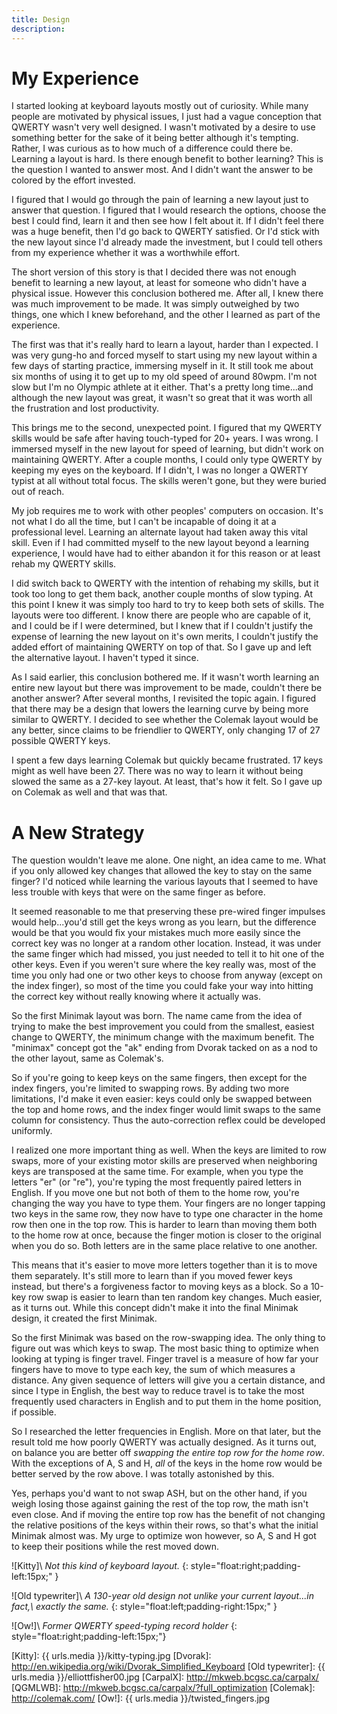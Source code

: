 ```yaml
---
title: Design
description:
---
```


My Experience
=============

I started looking at keyboard layouts mostly out of curiosity.  While
many people are motivated by physical issues, I just had a vague
conception that QWERTY wasn't very well designed.  I wasn't motivated by
a desire to use something better for the sake of it being better
although it's tempting.  Rather, I was curious as to how much of a
difference could there be.  Learning a layout is hard.  Is there enough
benefit to bother learning?  This is the question I wanted to answer
most.  And I didn't want the answer to be colored by the effort
invested.

I figured that I would go through the pain of learning a new layout just
to answer that question.  I figured that I would research the options,
choose the best I could find, learn it and then see how I felt about it.
If I didn't feel there was a huge benefit, then I'd go back to QWERTY
satisfied.  Or I'd stick with the new layout since I'd already made the
investment, but I could tell others from my experience whether it was a
worthwhile effort.

The short version of this story is that I decided there was not enough
benefit to learning a new layout, at least for someone who didn't have a
physical issue.  However this conclusion bothered me.  After all, I
knew there was much improvement to be made.  It was simply outweighed
by two things, one which I knew beforehand, and the other I learned as
part of the experience.

The first was that it's really hard to learn a layout, harder than I
expected.  I was very gung-ho and forced myself to start using my new
layout within a few days of starting practice, immersing myself in it.
It still took me about six months of using it to get up to my old speed
of around 80wpm.  I'm not slow but I'm no Olympic athlete at it either.
That's a pretty long time...and although the new layout was great, it
wasn't so great that it was worth all the frustration and lost
productivity.

This brings me to the second, unexpected point.  I figured that my
QWERTY skills would be safe after having touch-typed for 20+ years.  I
was wrong.  I immersed myself in the new layout for speed of learning,
but didn't work on maintaining QWERTY.  After a couple months, I
could only type QWERTY by keeping my eyes on the keyboard.  If I
didn't, I was no longer a QWERTY typist at all without total focus.
The skills weren't gone, but they were buried out of reach.

My job requires me to work with other peoples' computers on occasion.
It's not what I do all the time, but I can't be incapable of doing it
at a professional level.  Learning an alternate layout had taken away
this vital skill.  Even if I had committed myself to the new layout
beyond a learning experience, I would have had to either abandon it for
this reason or at least rehab my QWERTY skills.

I did switch back to QWERTY with the intention of rehabing my skills,
but it took too long to get them back, another couple months of slow
typing.  At this point I knew it was simply too hard to try to keep
both sets of skills.  The layouts were too different.  I know there
are people who are capable of it, and I could be if I were determined,
but I knew that if I couldn't justify the expense of learning the new
layout on it's own merits, I couldn't justify the added effort of
maintaining QWERTY on top of that.  So I gave up and left the
alternative layout.  I haven't typed it since.

As I said earlier, this conclusion bothered me.  If it wasn't worth
learning an entire new layout but there was improvement to be made,
couldn't there be another answer?  After several months, I revisited the
topic again.  I figured that there may be a design that lowers the
learning curve by being more similar to QWERTY.  I decided to see
whether the Colemak layout would be any better, since claims to be
friendlier to QWERTY, only changing 17 of 27 possible QWERTY keys.

I spent a few days learning Colemak but quickly became frustrated.  17
keys might as well have been 27.  There was no way to learn it without
being slowed the same as a 27-key layout.  At least, that's how it felt.
So I gave up on Colemak as well and that was that.

A New Strategy
==============

The question wouldn't leave me alone.  One night, an idea came to me.
What if you only allowed key changes that allowed the key to stay on the
same finger?  I'd noticed while learning the various layouts that I
seemed to have less trouble with keys that were on the same finger as
before.

It seemed reasonable to me that preserving these pre-wired finger
impulses would help...you'd still get the keys wrong as you learn, but
the difference would be that you would fix your mistakes much more
easily since the correct key was no longer at a random other location.
Instead, it was under the same finger which had missed, you just needed
to tell it to hit one of the other keys.  Even if you weren't sure where
the key really was, most of the time you only had one or two other keys
to choose from anyway (except on the index finger), so most of the time
you could fake your way into hitting the correct key without really
knowing where it actually was.

So the first Minimak layout was born.  The name came from the idea of
trying to make the best improvement you could from the smallest, easiest
change to QWERTY, the minimum change with the maximum benefit.  The
"minimax" concept got the "ak" ending from Dvorak tacked on as a nod to
the other layout, same as Colemak's.

So if you're going to keep keys on the same fingers, then except for the
index fingers, you're limited to swapping rows.  By adding two more
limitations, I'd make it even easier: keys could only be swapped between
the top and home rows, and the index finger would limit swaps to the
same column for consistency.  Thus the auto-correction reflex could be
developed uniformly.

I realized one more important thing as well.  When the keys are limited
to row swaps, more of your existing motor skills are preserved when
neighboring keys are transposed at the same time.  For example, when you
type the letters "er" (or "re"), you're typing the most frequently
paired letters in English.  If you move one but not both of them to the
home row, you're changing the way you have to type them.  Your fingers
are no longer tapping two keys in the same row, they now have to type
one character in the home row then one in the top row.  This is harder
to learn than moving them both to the home row at once, because the
finger motion is closer to the original when you do so.  Both letters
are in the same place relative to one another.

This means that it's easier to move more letters together than it is to
move them separately.  It's still more to learn than if you moved fewer
keys instead, but there's a forgiveness factor to moving keys as a
block.  So a 10-key row swap is easier to learn than ten random key
changes.  Much easier, as it turns out.  While this concept didn't make
it into the final Minimak design, it created the first Minimak.

So the first Minimak was based on the row-swapping idea.  The only thing
to figure out was which keys to swap.  The most basic thing to optimize
when looking at typing is finger travel.  Finger travel is a measure of
how far your fingers have to move to type each key, the sum of which
measures a distance.  Any given sequence of letters will give you a
certain distance, and since I type in English, the best way to reduce
travel is to take the most frequently used characters in English and to
put them in the home position, if possible.

So I researched the letter frequencies in English.  More on that later,
but the result told me how poorly QWERTY was actually designed.  As
it turns out, on balance you are better off _swapping the entire top
row for the home row_.  With the exceptions of A, S and H, _all_ of
the keys in the home row would be better served by the row above.  I
was totally astonished by this.

Yes, perhaps you'd want to not swap ASH, but on the other hand, if you
weigh losing those against gaining the rest of the top row, the math
isn't even close.  And if moving the entire top row has the benefit of
not changing the relative positions of the keys within their rows, so
that's what the initial Minimak almost was.  My urge to optimize won
however, so A, S and H got to keep their positions while the rest moved
down.

![Kitty]\\
_Not this kind of keyboard layout._
{: style="float:right;padding-left:15px;" }

![Old typewriter]\\
_A 130-year old design not unlike your current layout...in fact,\\
exactly the same._
{: style="float:left;padding-right:15px;" }

![Ow!]\\
_Former QWERTY speed-typing record holder_ 
{: style="float:right;padding-left:15px;"}

[Kitty]: {{ urls.media }}/kitty-typing.jpg
[Dvorak]: http://en.wikipedia.org/wiki/Dvorak_Simplified_Keyboard
[Old typewriter]: {{ urls.media }}/elliottfisher00.jpg
[CarpalX]: http://mkweb.bcgsc.ca/carpalx/
[QGMLWB]: http://mkweb.bcgsc.ca/carpalx/?full_optimization
[Colemak]: http://colemak.com/
[Ow!]: {{ urls.media }}/twisted_fingers.jpg
